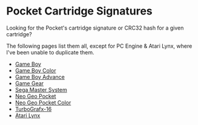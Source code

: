 # Pocket Cartridge Signatures

Looking for the Pocket's cartridge signature or CRC32 hash for a given cartridge?

The following pages list them all, except for PC Engine & Atari Lynx, where I've been unable to duplicate them.

* [Game Boy](./gb.md)
* [Game Boy Color](./gbc.md)
* [Game Boy Advance](./gba.md)
* [Game Gear](./gg.md)
* [Sega Master System](./sms.md)
* [Neo Geo Pocket](./ngp.md)
* [Neo Geo Pocket Color](./ngpc.md)
* [TurboGrafx-16](./pce.md)
* [Atari Lynx](./lynx.md)